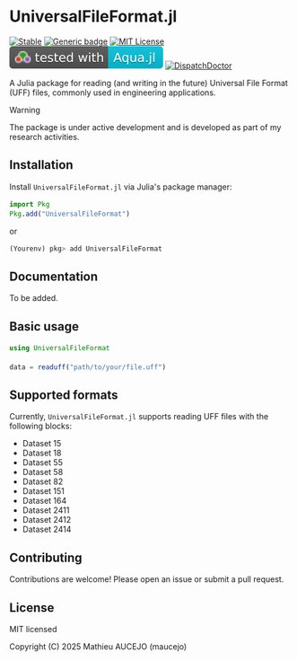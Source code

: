 # UniversalFileFormat.jl

[![Stable](https://img.shields.io/badge/docs-stable-blue.svg)](https://maucejo.github.io/UniversalFileFormat.jl/)
[![Generic badge](https://img.shields.io/badge/Version-0.1.0-cornflowerblue.svg)]()
[![MIT License](https://img.shields.io/badge/License-MIT-forestgreen)](https://github.com/maucejo/elsearticle/blob/main/LICENSE)
[![Aqua QA](https://raw.githubusercontent.com/JuliaTesting/Aqua.jl/master/badge.svg)](https://github.com/JuliaTesting/Aqua.jl)
[![DispatchDoctor](https://img.shields.io/badge/%F0%9F%A9%BA_tested_with-DispatchDoctor.jl-blue?labelColor=white)](https://github.com/MilesCranmer/DispatchDoctor.jl)

A Julia package for reading (and writing in the future) Universal File Format (UFF) files, commonly used in engineering applications.

> [!WARNING]
> The package is under active development and is developed as part of my research activities.

## Installation

Install `UniversalFileFormat.jl` via Julia's package manager:
```julia
import Pkg
Pkg.add("UniversalFileFormat")
```

or
```julia
(Yourenv) pkg> add UniversalFileFormat
```

## Documentation

To be added.

## Basic usage

```julia
using UniversalFileFormat

data = readuff("path/to/your/file.uff")
```

## Supported formats
Currently, `UniversalFileFormat.jl` supports reading UFF files with the following blocks:
- Dataset 15
- Dataset 18
- Dataset 55
- Dataset 58
- Dataset 82
- Dataset 151
- Dataset 164
- Dataset 2411
- Dataset 2412
- Dataset 2414

## Contributing

Contributions are welcome! Please open an issue or submit a pull request.

## License

MIT licensed

Copyright (C) 2025 Mathieu AUCEJO (maucejo)